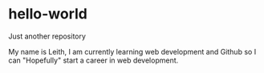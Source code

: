 # hello-world
Just another repository

My name is Leith, I am currently learning web development and Github so I can "Hopefully" start a career in web development.
